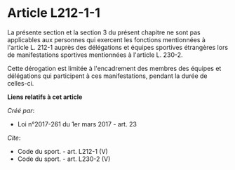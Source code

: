 # Article L212-1-1

La présente section et la section 3 du présent chapitre ne sont pas applicables aux personnes qui exercent les fonctions
mentionnées à l'article L. 212-1 auprès des délégations et équipes sportives étrangères lors de manifestations sportives
mentionnées à l'article L. 230-2. 

Cette dérogation est limitée à l'encadrement des membres des équipes et délégations qui participent à ces manifestations,
pendant la durée de celles-ci.

**Liens relatifs à cet article**

_Créé par_:

  - Loi n°2017-261 du 1er mars 2017 - art. 23

_Cite_:

  - Code du sport. - art. L212-1 (V)
  - Code du sport. - art. L230-2 (V)
